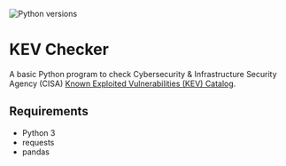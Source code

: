 ![Python versions](https://img.shields.io/pypi/pyversions/danger-python)

# KEV Checker
A basic Python program to check Cybersecurity & Infrastructure Security Agency (CISA) [Known Exploited Vulnerabilities (KEV) Catalog](https://www.cisa.gov/known-exploited-vulnerabilities-catalog).


## Requirements
- Python 3
- requests
- pandas


